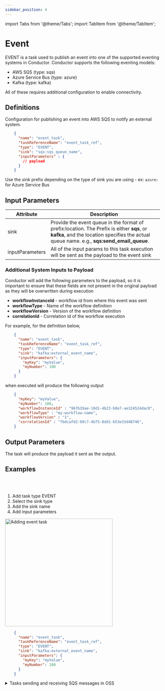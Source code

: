 ```yaml
---
sidebar_position: 4
---
```


import Tabs from '@theme/Tabs';
import TabItem from '@theme/TabItem';

# Event 

EVENT is a task used to publish an event into one of the supported eventing systems in Conductor. Conductor supports the following eventing models:
* AWS SQS (type: sqs)
* Azure Service Bus (type: azure)
* Kafka (type: kafka)

All of these requires additional configuration to enable connectivity.

## Definitions

Configuration for publishing an event into AWS SQS to notify an external system.

```json
    {
      "name": "event_task",
      "taskReferenceName": "event_task_ref",
      "type": "EVENT",
      "sink": "sqs:sqs_queue_name",
      "inputParameters" : {
        // payload
      }
    }
```

Use the sink prefix depending on the type of sink you are using - ex: `azure:` for Azure Service Bus


## Input Parameters

| Attribute       | Description                                                                                                                                                                             |
|-----------------|-----------------------------------------------------------------------------------------------------------------------------------------------------------------------------------------|
| sink            | Provide the event queue in the format of prefix:location. The Prefix is either **sqs**, or **kafka**, and the location specifies the actual queue name. e.g., **sqs:send_email_queue**. |
| inputParameters | All of the input params to this task execution will be sent as the payload to the event sink                                                                                            |

### Additional System Inputs to Payload

Conductor will add the following parameters to the payload, so it is important to ensure that these fields are not present in the original payload as they will be overwritten during execution

* __workflowInstanceId__ - workflow id from where this event was sent
* __workflowType__ - Name of the workflow definition
* __workflowVersion__ - Version of the workflow definition
* __correlationId__ - Correlation id of the workflow execution

For example, for the definition below, 

```json
    {
      "name": "event_task",
      "taskReferenceName": "event_task_ref",
      "type": "EVENT",
      "sink": "kafka:external_event_name",
      "inputParameters": {
        "myKey": "myValue",
        "myNumber": 100
      }
    }
```
when executed will produce the following output
```json name=Output
    {
      "myKey": "myValue",
      "myNumber": 100,
      "workflowInstanceId" : "967b19ae-10d1-4b23-b0e7-ae324524dac0",
      "workflowType" : "my-workflow-name",
      "workflowVersion" : "1",
      "correlationId" : "fbdcafd2-69c7-4b75-8dd1-653e33d48746",
    }
```

## Output Parameters

The task will produce the payload it sent as the output.


## Examples

<Tabs>
<TabItem value="UI" label="UI" className="paddedContent">

<div className="row">
<div className="col col--4">

<br/>
<br/>

1. Add task type EVENT
2. Select the sink type
3. Add the sink name
4. Add input parameters

</div>
<div className="col">
<div className="embed-loom-video">

<p><img src="/content/img/ui-guide-event-task.png" alt="Adding event task" width="350" height="auto"/></p>

</div>
</div>
</div>



</TabItem>
 <TabItem value="JSON" label="JSON Example">

```json
    {
      "name": "event_task",
      "taskReferenceName": "event_task_ref",
      "type": "EVENT",
      "sink": "kafka:external_event_name",
      "inputParameters": {
        "myKey": "myValue",
        "myNumber": 100
      }
    }
```

</TabItem>
</Tabs>


<details><summary>Tasks sending and receiving SQS messages in OSS</summary>

Amazon's Simple Queueing Service (SQS) is a handy way to send messages across systems.  SQS support is included in Conductor but requires a few changes to the Conductor instance to work properly.

In this example, we will:

* Configure Conductor for SQS messaging 
* Set up an SQS message queue at AWS
* Build a workflow with an EVENT task that sends messages to our SQS queue.
* Add an EVENT to Conductor that will complete a WAIT event in the same workflow.

In this way, this example follows the path of an SQS message from creation in Conductor to AWS and then back into Conductor.

**Configuring Conductor for SQS**

In your instance of Conductor, we will need to edit a few configurations:

1. First edit  `/server/src/main/resources/application.properties` (around line 60).  The default queue type may be set to SQS, but we must enable the queues and establish which AWS account is to be used:

```java
# Default event queue type to listen on for wait task
conductor.default-event-queue.type=sqs
conductor.event-queues.sqs.enabled=true
conductor.event-queues.sqs.authorized-accounts={your AWS account number}
```

2. Second, in `annotations-processor/awssqs-event-queue/src/main/java/com/netflix/conductor/SQSEventQueueConfiguration.java`, add the following Bean:

```java
    @Bean
    AWSCredentialsProvider createAWSCredentialsProvider() {
        return new DefaultAWSCredentialsProviderChain();
    }

```

**AWS Environmental Variables**

You'll need to set 4 AWS environmental variables on the machine running Conductor. From your AWS account, you can copy three of the credentials:

```bash
export AWS_ACCESS_KEY_ID="{key_id}"
export AWS_SECRET_ACCESS_KEY="{access_key}"
export AWS_SESSION_TOKEN="{token_value}}"
```

You'll also want to set your AWS region
```bash
export  AWS_REGION = "{the region you are setting up the queue in}"
```


**Creating an SQS Queue**

In your AWS account, open Amazon SQS (search for it in the search bar) and choose `Create queue`. Create a queue by entering a name and scrolling to the bottom to `create queue`.  Your new queue will appear in the queue list in a minute or so.

<p align="center"><img src="/content/img/sqs_queue_list.jpg" alt="filtered SQS queue list" width="800" style={{paddingBottom: 40, paddingTop: 40}} /></p>

**Building your workflow**

Now we will build a workflow to send and receive the SQS messages.  You can find the JSON on the [Orkes Playground](https://play.orkes.io/WorkflowDef/event_testing).

<p align="center"><img src="/content/img/sqs-workflow.png" alt="workflow sending and receiving tasks" width="50%" height="auto" style={{paddingBottom: 40, paddingTop: 40}} /></p>

This workflow has two forks: 

* On the left fork, there is just one task `task_1`.  It is a WAIT task, waiting for a message from the SQS server.
> Note: for the SQS message to COMPLETE the task, we'll need to create a Conductor EVENT.
* The right fork has two tasks. `task_2` is also a WAIT task, but it just waits for 10s before completing and moving the workflow ahead.  On the completion of `task_2`, the EVENT task `send_sqs_messsage` fires.

The reason for the delay in `task_2` is to ensure that `task_1` is initialized and waiting for the event to come in before the SQS message is sent out.

Here's the definition of `send_sqs_message`:

```json
{
    "name": "send_sqs_message",
    "taskReferenceName": "send_sqs_message_ref",
    "inputParameters": {},
    "type": "EVENT",
    "sink": "sqs:conductor_doug_testing"
    }

```

When this fires, a message is sent to the `conductor_doug_testing` SQS queue at AWS.  We could send data on the inputParameters, if desired.

Here is the default payload sent to AWS in the SQS message

```json
{
        "workflowType":"event_testing",
        "correlationId":null,
        "workflowVersion":1,
        "asyncComplete":false,
        "workflowInstanceId":"266ac320-7179-4a11-908e-0758458037a1",
        "sink":"sqs:conductor_doug_testing"
        }
```

It is important to note that we have the workflow name and the workflowInstanceId for the specific invocation of the workflow.

We are almost there.  If we run this workflow now - the right side of the FORK would complete, but there is no EVENT to tell Conductor how to complete `task_1`.

**Adding an Event**

To add an event, use the `POST /api/event/` endpoint.  Here's the body used in this example:

```json
{
  "name": "complete_task_event",
  "event": "sqs:conductor_doug_testing",
  "actions": [
    {
      "action": "complete_task",
      "complete_task": {
        "workflowId": "${workflowInstanceId}",
		"taskRefName": "task_1_ref",
        "input": {
        }
      }
    }
  ],
  "active": true
}
```

We have named the event `complete_task_event` and the event is a message from our SQS message queue `sqs:conductor_doug_testing`.  The action is `complete_task`, and we want to complete task_ref_1 from the workflowInstanceId that is in the body of the SQS message.

When we invoke the workflow:

<p align="center"><img src="/content/img/sqs-workflow-start.png" alt="startung the SQS workflow" width="500" style={{paddingBottom: 40, paddingTop: 40}} /></p>

Both task_1 and task_2 are IN_PROGRESS.  

<p align="center"><img src="/content/img/sqs-workflow-task2-complete.png" alt="wait task complete sqs task about to fire" width="500" style={{paddingBottom: 40, paddingTop: 40}} /></p>

Once the WAIT poll task completes task_2, the SQS task fires and sends a message to AWS.  You can poll for messages in your SQS queue (in your queue - click "send/receive messages" and there is a "poll for tasks" button) and see the message pass through:

<p align="center"><img src="/content/img/sqs_workflow_message_queue.jpg" alt="SQS message arriving at AWS on it's way to task_1" width="800" style={{paddingBottom: 40, paddingTop: 40}} /></p>

This message triggers our EVENT, and the event COMPLETES `task_1`.

<p align="center"><img src="/content/img/sqs-workflow-complete.png" alt="completed workflow upon arrival of the SQS message to the event" width="500" style={{paddingBottom: 40, paddingTop: 40}} /></p>

There we have it.  We have configured Conductor to send and receive SQS messages to our AWS instance. We built an EVENT task to send the messages and created an event listener to receive events from AWS and perform actions in our workflow (In this case, sending a COMPLETED status to a WAIT task.)

</details>